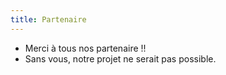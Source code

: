 ```yaml
---
title: Partenaire
---
```


* Merci à tous nos partenaire !!
* Sans vous, notre projet ne serait pas possible.